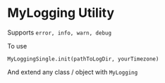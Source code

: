 # MyLogging Utility

Supports `error, info, warn, debug`

To use

```
MyLoggingSingle.init(pathToLogDir, yourTimezone)
```

And extend any class / object with `MyLogging`

